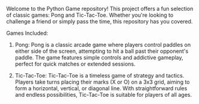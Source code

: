 Welcome to the Python Game repository! This project offers a fun selection of classic games: Pong and Tic-Tac-Toe. Whether you're looking to challenge a friend or simply pass the time, this repository has you covered.

Games Included:
1. Pong:
Pong is a classic arcade game where players control paddles on either side of the screen, attempting to hit a ball past their opponent's paddle. The game features simple controls and addictive gameplay, perfect for quick matches or extended sessions.

2. Tic-Tac-Toe:
Tic-Tac-Toe is a timeless game of strategy and tactics. Players take turns placing their marks (X or O) on a 3x3 grid, aiming to form a horizontal, vertical, or diagonal line. With straightforward rules and endless possibilities, Tic-Tac-Toe is suitable for players of all ages.
